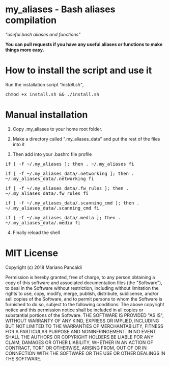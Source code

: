 # my_aliases - Bash aliases compilation
<i>"useful bash aliases and functions"</i>

<b>You can pull requests if you have any useful aliases or functions to make things more easy.</b>

# How to install the script and use it
Run the installation script <i>"install.sh"</i>,

<TT>chmod +x install.sh && ./install.sh</TT>

# Manual installation
1. Copy .my_aliases to your home root folder.

2. Make a directory called ".my_aliases_data" and put the rest of the files into it

3. Then add into your .bashrc file profile

<TT>if [ -f ~/.my_aliases ]; then
    . ~/.my_aliases
fi

if [ -f ~/.my_aliases_data/.networking ]; then
    . ~/.my_aliases_data/.networking
fi

if [ -f ~/.my_aliases_data/.fw_rules ]; then
    . ~/.my_aliases_data/.fw_rules
fi

if [ -f ~/.my_aliases_data/.scanning_cmd ]; then
    . ~/.my_aliases_data/.scanning_cmd
fi

if [ -f ~/.my_aliases_data/.media ]; then
    . ~/.my_aliases_data/.media
fi</TT>

4. Finally reload the shell


# MIT License

Copyright (c) 2018 Mariano Pancaldi

Permission is hereby granted, free of charge, to any person obtaining a copy of this software and associated documentation files (the "Software"), to deal in the Software without restriction, including without limitation the rights to use, copy, modify, merge, publish, distribute, sublicense, and/or sell copies of the Software, and to permit persons to whom the Software is furnished to do so, subject to the following conditions:
The above copyright notice and this permission notice shall be included in all copies or substantial portions of the Software.
THE SOFTWARE IS PROVIDED "AS IS", WITHOUT WARRANTY OF ANY KIND, EXPRESS OR IMPLIED, INCLUDING BUT NOT LIMITED TO THE WARRANTIES OF MERCHANTABILITY, FITNESS FOR A PARTICULAR PURPOSE AND NONINFRINGEMENT. IN NO EVENT SHALL THE AUTHORS OR COPYRIGHT HOLDERS BE LIABLE FOR ANY CLAIM, DAMAGES OR OTHER LIABILITY, WHETHER IN AN ACTION OF CONTRACT, TORT OR OTHERWISE, ARISING FROM, OUT OF OR IN CONNECTION WITH THE SOFTWARE OR THE USE OR OTHER DEALINGS IN THE SOFTWARE.
